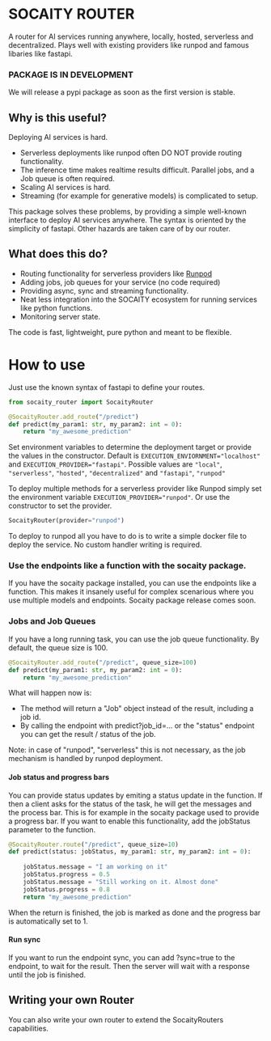# SOCAITY ROUTER

A router for AI services running anywhere, locally, hosted, serverless and decentralized.
Plays well with existing providers like runpod and famous libaries like fastapi.

### PACKAGE IS IN DEVELOPMENT
We will release a pypi package as soon as the first version is stable.


## Why is this useful?
Deploying AI services is hard. 
- Serverless deployments like runpod often DO NOT provide routing functionality.
- The inference time makes realtime results difficult. Parallel jobs, and a Job queue is often required. 
- Scaling AI services is hard.
- Streaming (for example for generative models) is complicated to setup.


This package solves these problems, by providing a simple well-known interface to deploy AI services anywhere.
The syntax is oriented by the simplicity of fastapi. Other hazards are taken care of by our router.

## What does this do?

- Routing functionality for serverless providers like [Runpod](Runpod.io)
- Adding jobs, job queues for your service (no code required)
- Providing async, sync and streaming functionality.
- Neat less integration into the SOCAITY ecosystem for running services like python functions.
- Monitoring server state.

The code is fast, lightweight, pure python and meant to be flexible.

# How to use
Just use the known syntax of fastapi to define your routes.

```python
from socaity_router import SocaityRouter

@SocaityRouter.add_route("/predict")
def predict(my_param1: str, my_param2: int = 0):
    return "my_awesome_prediction"
```
Set environment variables to determine the deployment target or provide the values in the constructor.
Default is ```EXECUTION_ENVIORNMENT="localhost"``` and ```EXECUTION_PROVIDER="fastapi"```.
Possible values are ```"local"```, ```"serverless"```, ```"hosted"```, ```"decentralized"``` and ```"fastapi"```, ```"runpod"```

To deploy multiple methods for a serverless provider like Runpod simply set the environment variable ```EXECUTION_PROVIDER="runpod"```.
Or use the constructor to set the provider.

```python
SocaityRouter(provider="runpod")
```
To deploy to runpod all you have to do is to write a simple docker file to deploy the service. 
No custom handler writing is required.

### Use the endpoints like a function with the socaity package.
If you have the socaity package installed, you can use the endpoints like a function.
This makes it insanely useful for complex scenarious where you use multiple models and endpoints.
Socaity package release comes soon.

### Jobs and Job Queues

If you have a long running task, you can use the job queue functionality. By default, the queue size is 100.
```python
@SocaityRouter.add_route("/predict", queue_size=100)
def predict(my_param1: str, my_param2: int = 0):
    return "my_awesome_prediction"
```
What will happen now is: 
- The method will return a "Job" object instead of the result, including a job id.
- By calling the endpoint with predict?job_id=... or the "status" endpoint you can get the result / status of the job.

Note: in case of "runpod", "serverless" this is not necessary, as the job mechanism is handled by runpod deployment.

#### Job status and progress bars

You can provide status updates by emiting a status update in the function. If then a client asks for the status of the
task, he will get the messages and the process bar. This is for example in the socaity package used to provide a progress bar.
If you want to enable this functionality, add the jobStatus parameter to the function.
```python
@SocaityRouter.route("/predict", queue_size=10)
def predict(status: jobStatus, my_param1: str, my_param2: int = 0):
    
    jobStatus.message = "I am working on it"
    jobStatus.progress = 0.5
    jobStatus.message = "Still working on it. Almost done"
    jobStatus.progress = 0.8
    return "my_awesome_prediction"
```
When the return is finished, the job is marked as done and the progress bar is automatically set to 1.

#### Run sync
If you want to run the endpoint sync, you can add ?sync=true to the endpoint, to wait for the result.
Then the server will wait with a response until the job is finished.

## Writing your own Router

You can also write your own router to extend the SocaityRouters capabilities.
